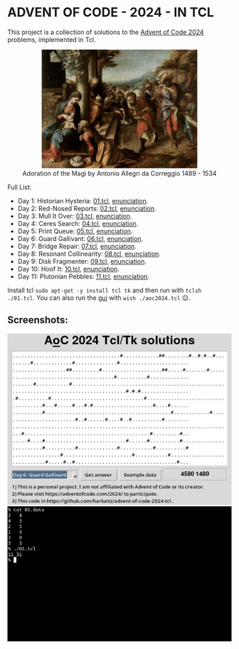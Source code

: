 ADVENT OF CODE - 2024 - IN TCL
==============================

This project is a collection of solutions to the [Advent of Code 2024](https://adventofcode.com/2024)
problems, implemented in Tcl.

<p align="center">
 <img src="painting.jpg" width="350" title="advent_painting">
 <br/>
 Adoration of the Magi by Antonio Allegri da Correggio 1489 - 1534
</p>

Full List:

- Day 1: Historian Hysteria: [01.tcl](./01.tcl), [enunciation](https://adventofcode.com/2024/day/1). 
- Day 2: Red-Nosed Reports: [02.tcl](./02.tcl), [enunciation](https://adventofcode.com/2024/day/2).
- Day 3: Mull It Over: [03.tcl](./03.tcl), [enunciation](https://adventofcode.com/2024/day/3).
- Day 4: Ceres Search: [04.tcl](./04.tcl), [enunciation](https://adventofcode.com/2024/day/4).
- Day 5: Print Queue: [05.tcl](./05.tcl), [enunciation](https://adventofcode.com/2024/day/5).
- Day 6: Guard Gallivant: [06.tcl](./06.tcl), [enunciation](https://adventofcode.com/2024/day/6).
- Day 7: Bridge Repair: [07.tcl](./07.tcl), [enunciation](https://adventofcode.com/2024/day/7).
- Day 8: Resonant Collinearity: [08.tcl](./08.tcl), [enunciation](https://adventofcode.com/2024/day/8).
- Day 9: Disk Fragmenter: [09.tcl](./09.tcl), [enunciation](https://adventofcode.com/2024/day/9).
- Day 10: Hoof It: [10.tcl](./10.tcl), [enunciation](https://adventofcode.com/2024/day/10).
- Day 11: Plutonian Pebbles: [11.tcl](./11.tcl), [enunciation](https://adventofcode.com/2024/day/11).

Install tcl `sudo apt-get -y install tcl tk` and then run with `tclsh ./01.tcl`. You
can also run the [gui](./aoc2024.tcl) with `wish ./aoc2024.tcl` 😉.

## Screenshots:

<img src="gui.png" title="advent_gui">
<img src="cli.png" title="advent_cli">

